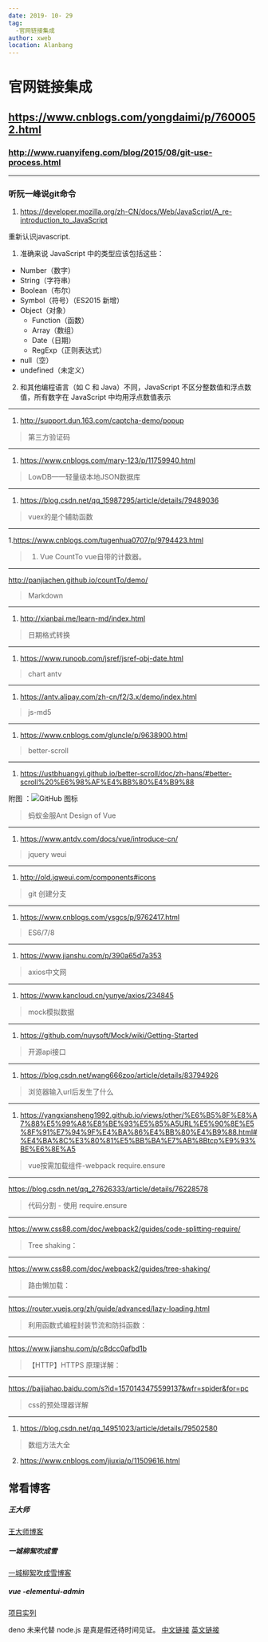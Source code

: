 ```yaml
---
date: 2019- 10- 29
tag: 
  -官网链接集成
author: xweb
location: Alanbang
---
```


# 官网链接集成
https://www.cnblogs.com/yongdaimi/p/7600052.html
----
### http://www.ruanyifeng.com/blog/2015/08/git-use-process.html
----
### 听阮一峰说git命令

1. https://developer.mozilla.org/zh-CN/docs/Web/JavaScript/A_re-introduction_to_JavaScript

重新认识javascript.  
  1. 准确来说 JavaScript 中的类型应该包括这些：
  * Number（数字）
  * String（字符串）
  * Boolean（布尔）
  * Symbol（符号）（ES2015 新增）
  * Object（对象）
      * Function（函数）
      * Array（数组）
      * Date（日期）
      * RegExp（正则表达式）
  * null（空）
  * undefined（未定义）
  2. 和其他编程语言（如 C 和 Java）不同，JavaScript 不区分整数值和浮点数值，所有数字在 JavaScript 中均用浮点数值表示
----

1. http://support.dun.163.com/captcha-demo/popup

> 第三方验证码
----

1. https://www.cnblogs.com/mary-123/p/11759940.html

> LowDB——轻量级本地JSON数据库
----
1. https://blog.csdn.net/qq_15987295/article/details/79489036

> vuex的是个辅助函数
----
1.https://www.cnblogs.com/tugenhua0707/p/9794423.html

> 1. Vue CountTo vue自带的计数器。
----
http://panjiachen.github.io/countTo/demo/


> Markdown
----
1. http://xianbai.me/learn-md/index.html

> 日期格式转换
----
1. https://www.runoob.com/jsref/jsref-obj-date.html

> chart antv
----
1. https://antv.alipay.com/zh-cn/f2/3.x/demo/index.html

> js-md5
----
1. https://www.cnblogs.com/gluncle/p/9638900.html

> better-scroll 
----
1. https://ustbhuangyi.github.io/better-scroll/doc/zh-hans/#better-scroll%20%E6%98%AF%E4%BB%80%E4%B9%88

附图 ：![GitHub 图标](../img/better.jpg)

>蚂蚁金服Ant Design of Vue
----
1. https://www.antdv.com/docs/vue/introduce-cn/

> jquery weui
----
1. http://old.jqweui.com/components#icons

> git 创建分支
----
1. https://www.cnblogs.com/ysgcs/p/9762417.html

> ES6/7/8
----
1. https://www.jianshu.com/p/390a65d7a353

> axios中文网
----
1. https://www.kancloud.cn/yunye/axios/234845

> mock模拟数据
----
1. https://github.com/nuysoft/Mock/wiki/Getting-Started

> 开源api接口
----
1. https://blog.csdn.net/wang666zoo/article/details/83794926

> 浏览器输入url后发生了什么
----
1. https://yangxiansheng1992.github.io/views/other/%E6%B5%8F%E8%A7%88%E5%99%A8%E8%BE%93%E5%85%A5URL%E5%90%8E%E5%8F%91%E7%94%9F%E4%BA%86%E4%BB%80%E4%B9%88.html#%E4%BA%8C%E3%80%81%E5%BB%BA%E7%AB%8Btcp%E9%93%BE%E6%8E%A5

> vue按需加载组件-webpack require.ensure 
----
https://blog.csdn.net/qq_27626333/article/details/76228578

> 代码分割 - 使用 require.ensure
----
https://www.css88.com/doc/webpack2/guides/code-splitting-require/

> Tree shaking：
----
https://www.css88.com/doc/webpack2/guides/tree-shaking/

> 路由懒加载：
----
https://router.vuejs.org/zh/guide/advanced/lazy-loading.html

> 利用函数式编程封装节流和防抖函数：
----
https://www.jianshu.com/p/c8dcc0afbd1b

> 【HTTP】HTTPS 原理详解：
----
https://baijiahao.baidu.com/s?id=1570143475599137&wfr=spider&for=pc

> css的预处理器详解
----
1. https://blog.csdn.net/qq_14951023/article/details/79502580

> 数组方法大全
2. https://www.cnblogs.com/jiuxia/p/11509616.html

常看博客
----
##### 王大师
[王大师博客](https://www.cnblogs.com/wangdashi/)

##### 一城柳絮吹成雪 
[一城柳絮吹成雪博客](https://www.cnblogs.com/mary-123/p/11759940.html)

##### vue -elementui-admin 
[项目实列](https://panjiachen.github.io/vue-element-admin/#/login?redirect=%2Fdashboard)


deno 未来代替 node.js 是真是假还待时间见证。
[中文链接]('https://nugine.github.io/deno-manual-cn/manual-cn.html')
[英文链接]('https://deno.land/std/manual.md')